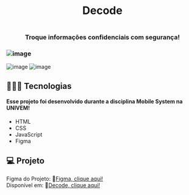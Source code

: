 <h1 align="center"> Decode </h1>

<h3 align="center">
<br>Troque informações confidenciais com segurança!</br>
</h3>

### ![image](https://github.com/marostegaf/Decode/assets/103620713/db0f08d7-a232-4af1-be79-e83bd54404ff)
![image](https://github.com/marostegaf/Decode/assets/103620713/fa924ccf-22b5-4186-abdc-dd49290d9b71)
![image](https://github.com/marostegaf/Decode/assets/103620713/fff192cf-6166-4f19-a079-008fd5443bf2)

## 🧑🏻‍💻 Tecnologias
#### Esse projeto foi desenvolvido durante a disciplina Mobile System na UNIVEM!
- HTML
- CSS
- JavaScript
- Figma
  
## 💻 Projeto
Figma do Projeto: 🔗[Figma, clique aqui!](https://www.figma.com/design/JYACrMCA95sAZ5ZIamuRCq/Decode?node-id=0%3A1&t=hJ2xk8h9fZeMeYMd-1)
<br>Disponível em: 🔗[Decode, clique aqui!](https://decode-one.vercel.app/)</br>


